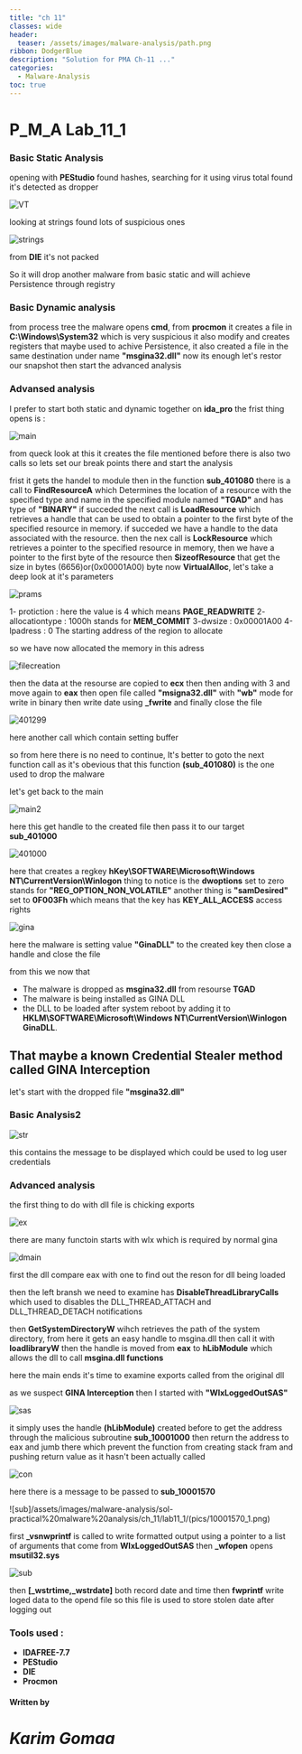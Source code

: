 ```yaml
---
title: "ch 11"
classes: wide
header:
  teaser: /assets/images/malware-analysis/path.png
ribbon: DodgerBlue
description: "Solution for PMA Ch-11 ..."
categories:
  - Malware-Analysis
toc: true
---
```



# P_M_A Lab_11_1

### Basic Static Analysis

opening with **PEStudio** found hashes, searching for it using virus total found it's detected as dropper 

![VT](/assets/images/malware-analysis/sol-practical%20malware%20analysis/ch_11/lab11_1/pics/vt.png)

looking at strings found lots of suspicious ones

![strings](/assets/images/malware-analysis/sol-practical%20malware%20analysis/ch_11/lab11_1/pics/strings.png)

from **DIE** it's not packed

So it will drop another malware from basic static and will achieve Persistence through registry 

### Basic Dynamic analysis

from process tree the malware opens **cmd**, from **procmon** it creates a file in **C:\Windows\System32** which is very suspicious it also modify and creates registers that maybe used to achive Persistence, it also created a file in the same destination under name **"msgina32.dll"**
now its enough let's restor our snapshot then start the advanced analysis

### Advansed analysis

I prefer to start both static and dynamic  together 
on **ida_pro** the frist thing opens is :

![main](/assets/images/malware-analysis/sol-practical%20malware%20analysis/ch_11/lab11_1/pics/main.png)

from queck look at this it creates the file mentioned before 
there is also two calls so lets set our break points there and start the analysis

frist it gets the handel to module then in the function **sub_401080** there is a call to **FindResourceA** which Determines the location of a resource with the specified type and name in the specified module named **"TGAD"** and has type of **"BINARY"** if succeded the next call is **LoadResource** which retrieves a handle that can be used to obtain a pointer to the first byte of the specified resource in memory.
if succeded we have  a handle to the data associated with the resource.
then the nex call is **LockResource** which retrieves a pointer to the specified resource in memory, then we have a pointer to the first byte of the resource
then **SizeofResource** that get the size in bytes (6656)or(0x00001A00) byte 
now **VirtualAlloc**, let's take a deep look at it's parameters 

![prams](/assets/images/malware-analysis/sol-practical%20malware%20analysis/ch_11/lab11_1/pics/Parameters.png)

1- protiction : here the value is 4 which means **PAGE_READWRITE** 
2- allocationtype : 1000h stands for **MEM_COMMIT** 
3-dwsize : 0x00001A00
4-lpadress : 0 The starting address of the region to allocate

so we have now allocated the memory in this adress 

![filecreation](/assets/images/malware-analysis/sol-practical%20malware%20analysis/ch_11/lab11_1/pics/file%20creation.png)

then the data at the resourse are copied to **ecx**  then then anding with 3 and move again to **eax** then open file called **"msigna32.dll"** with **"wb"** mode for write in binary 
then write date using **_fwrite** and finally close the file 

![401299](/assets/images/malware-analysis/sol-practical%20malware%20analysis/ch_11/lab11_1/pics/call401299.png)

here another call which contain setting buffer 

so from here there is no need to continue, It's better to goto the next function call as it's obevious that this function **(sub_401080)** is the one used to drop the malware 

let's get back to the main 

![main2](/assets/images/malware-analysis/sol-practical%20malware%20analysis/ch_11/lab11_1/pics/main2.png)

here this get handle to the created file then pass it to our target **sub_401000**

![401000](/assets/images/malware-analysis/sol-practical%20malware%20analysis/ch_11/lab11_1/pics/401000.png)

here that creates a regkey **hKey\SOFTWARE\Microsoft\Windows NT\CurrentVersion\Winlogon** 
thing to notice is the **dwoptions** set to zero stands for **"REG_OPTION_NON_VOLATILE"** 
another thing is **"samDesired"** set to **0F003Fh** which means that the key has **KEY_ALL_ACCESS** access rights 

![gina](/assets/images/malware-analysis/sol-practical%20malware%20analysis/ch_11/lab11_1/pics/gina.png)

here the malware is setting value **"GinaDLL"** to the created key then close a handle and close the file 

from this we now that 
- The malware is dropped as **msgina32.dll** from resourse **TGAD**
- The malware is being installed as GINA DLL 
- the DLL to be loaded after system reboot by adding it to **HKLM\SOFTWARE\Microsoft\Windows NT\CurrentVersion\Winlogon\
GinaDLL**.

That maybe a known Credential Stealer method called GINA Interception 
-

let's start with the dropped file **"msgina32.dll"**

### Basic Analysis2

![str](/assets/images/malware-analysis/sol-practical%20malware%20analysis/ch_11/lab11_1/pics/strings2.png)

this contains the message to be displayed which could be used to log user credentials

### Advanced analysis

the first thing to do with dll file is chicking exports

![ex](/assets/images/malware-analysis/sol-practical%20malware%20analysis/ch_11/lab11_1/pics/exports.png)

there are many functoin starts with wlx which is required by normal gina 

![dmain](/assets/images/malware-analysis/sol-practical%20malware%20analysis/ch_11/lab11_1/pics/dllmain.png)

first the dll compare eax with one to find out the reson for dll being loaded

then the left bransh we need to examine has 
**DisableThreadLibraryCalls** which used to disables the DLL_THREAD_ATTACH and DLL_THREAD_DETACH notifications

then **GetSystemDirectoryW** wihch retrieves the path of the system directory, from here it gets an easy handle to msgina.dll then call it with **loadlibraryW** then the handle is moved from **eax** to **hLibModule** which allows the dll to call **msgina.dll functions** 

here the main ends it's time to examine exports called from the original dll

as we suspect **GINA Interception** then I started with **"WlxLoggedOutSAS"**

![sas](/assets/images/malware-analysis/sol-practical%20malware%20analysis/ch_11/lab11_1/pics/sasout.png) 

it simply uses the handle **(hLibModule)** created before to get the address through the malicious subroutine **sub_10001000** then return the address to eax and jumb there which prevent the function from creating stack fram and pushing return value as it hasn't been actually called

![con](/assets/images/malware-analysis/sol-practical%20malware%20analysis/ch_11/lab11_1/pics/consasout.png)

here there is a message to be passed to **sub_10001570**

![sub]/assets/images/malware-analysis/sol-practical%20malware%20analysis/ch_11/lab11_1/(pics/10001570_1.png)

first **_vsnwprintf** is called to write formatted output using a pointer to a list of arguments that come from **WlxLoggedOutSAS** then **_wfopen** opens **msutil32.sys** 

![sub](/assets/images/malware-analysis/sol-practical%20malware%20analysis/ch_11/lab11_1/pics/10001570_2.png)

then **[_wstrtime,_wstrdate]** both record date and time then **fwprintf** write loged data to the opend file 
so this file is used to store stolen date after logging out 



### Tools used :

- **IDAFREE-7.7**
- **PEStudio**
- **DIE**
- **Procmon**

#### Written by

# *Karim Gomaa*



